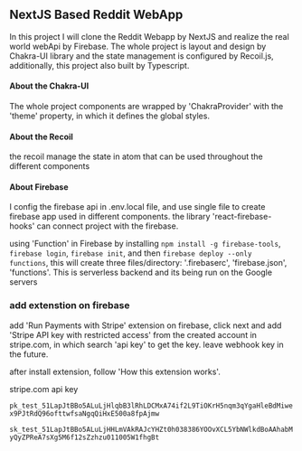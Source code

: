 ## NextJS Based Reddit WebApp

In this project I will clone the Reddit Webapp by NextJS and realize the real world webApi by Firebase. The whole project is layout and design by Chakra-UI library and the state management is configured by Recoil.js, additionally, this project also built by Typescript.

#### About the Chakra-UI

The whole project components are wrapped by 'ChakraProvider' with the 'theme' property, in which it defines the global styles.

#### About the Recoil

the recoil manage the state in atom that can be used throughout the different components

#### About Firebase

I config the firebase api in .env.local file, and use single file to create firebase app used in different components. the library 'react-firebase-hooks' can connect project with the firebase.

using 'Function' in Firebase by installing `npm install -g firebase-tools`, `firebase login`, `firebase init`, and then `firebase deploy --only functions`, this will create three files/directory: '.firebaserc', 'firebase.json', 'functions'. This is serverless backend and its being run on the Google servers

### add extenstion on firebase

add 'Run Payments with Stripe' extension on firebase, click next and add 'Stripe API key with restricted access' from the created account in stripe.com, in which search 'api key' to get the key. leave webhook key in the future.

after install extension, follow 'How this extension works'.

stripe.com api key

`pk_test_51LapJtBBo5ALuLjHlqbB3lRhLDCMxA74if2L9TiOKrH5nqm3qYgaHleBdMiwex9PJtRdQ96ofttwfsaNgqQiHxE500a8fpAjmw`

`sk_test_51LapJtBBo5ALuLjHHLmVAkRAJcYHZt0h038386YOOvXCL5YbNWlkdBoAAhabMyQyZPReA7sXg5M6f12sZzhzu011005W1fhgBt`
